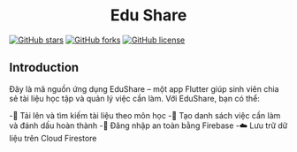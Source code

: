 <p align="center">
 <h1 align="center">Edu Share</h1>
</p>

[![GitHub stars](https://img.shields.io/github/stars/HoTrungY/Edu_Share)](https://github.com/HoTrungY/Edu_Share/stargazers)
[![GitHub forks](https://img.shields.io/github/forks/HoTrungY/Edu_Share?color=orange)](https://github.com/HoTrungY/Edu_Share/network)
[![GitHub license](https://img.shields.io/github/license/HoTrungY/Edu_Share)](https://github.com/HoTrungY/Edu_Share/blob/main/LICENSE)

## Introduction

Đây là mã nguồn ứng dụng EduShare – một app Flutter giúp sinh viên chia sẻ tài liệu học tập và quản lý việc cần làm.
Với EduShare, bạn có thể:

-📄 Tải lên và tìm kiếm tài liệu theo môn học
-📝 Tạo danh sách việc cần làm và đánh dấu hoàn thành
-🔐 Đăng nhập an toàn bằng Firebase
-☁️ Lưu trữ dữ liệu trên Cloud Firestore

